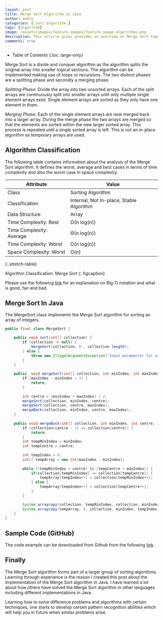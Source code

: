 ```yaml
---
layout: post
title: Merge Sort Algorithm in Java
author: andre
categories: [ sort-algorithm ]
tags: [algorithm]
image: /assets/images/feature-images/feature-image-algorithms.png
description: This article gives provides an overview on Merge Sort together with an implementation in Java.
comments: true
---
```


- Table of Contents
{:toc .large-only}

Merge Sort is a divide and conquer algorithm as the algorithm splits the original array into smaller logical sections. The algorithm can be implemented making use of loops or recursions. The two distinct phases are a splitting phase and secondly a merging phase.

*Splitting Phase*: Divide the array into two unsorted arrays. Each of the split arrays are continuously split into smaller arrays until only multiple single element arrays exist. Single element arrays are sorted as they only have one element in them.

*Merging Phase*: Each of the single element arrays are now merged back into a larger array. During the merge phase the two arrays are merged so that the elements are sorted within the new larger sorted array. This process is repeated until a single sorted array is left. This is not an in-place algorithm as temporary arrays are used.

## Algorithm Classification
The following table contains information about the analysis of the Merge Sort algorithm. It defines the worst, average and best cases in terms of time complexity and also the worst case in space complexity.

| Attribute | Value | 
|-----------|-------|
| Class | Sorting Algorithm | 
| Classification | Internal, Not In-place, Stable Algorithm  | 
| Data Structure | Array | 
| Time Complexity: Best | Ω(n log(n)) | 
| Time Complexity: Average | Θ(n log(n)) | 
| Time Complexity: Worst | O(n log(n)) | 
| Space Complexity: Worst | O(n) | 
{:.stretch-table}

Algorithm Classification: Merge Sort
{:.figcaption}

Please use the following [link][0] for an explanation on Big-O notation and what is good, fair and bad.

## Merge Sort In Java
The MergeSort class implements the Merge Sort algorithm for sorting an array of integers.

```java
public final class MergeSort {

    public void sort(int[] collection) {
        if (collection != null) {
            mergeSort(collection, 0 , collection.length);
        } else {
            throw new IllegalArgumentException("Input paramenter for array to sort is null.");
        }
    }
    
    public  void mergeSort(int[] collection, int minIndex, int maxIndex) {
        if (maxIndex - minIndex < 2) {
            return;
        }
        
        int centre = (minIndex + maxIndex) / 2;
        mergeSort(collection, minIndex, centre);
        mergeSort(collection, centre, maxIndex);
        mergeBack(collection, minIndex, centre, maxIndex);       
    }
    
    public void mergeBack(int[] collection, int minIndex, int centre, int maxIndex) {
        if (collection[centre - 1] <= collection[centre]) {
            return;
        }
        int tempMinIndex = minIndex;
        int tempCentre = centre;
        
        int tempIndex = 0;
        int[] tempArray = new int[maxIndex - minIndex];
        
        while ((tempMinIndex < centre) && (tempCentre < maxIndex)) {
            if(collection[tempMinIndex] <= collection[tempCentre]) {
                tempArray[tempIndex++] = collection[tempMinIndex++];    
            } else {
                tempArray[tempIndex++] = collection[tempCentre++];
            }
        }

        System.arraycopy(collection, tempMinIndex, collection, minIndex + tempIndex, centre - tempMinIndex);
        System.arraycopy(tempArray, 0, collection, minIndex, tempIndex);
    }   
}
```

## Sample Code (GitHub)
The code example can be downloaded from Github from the following [link][Code].

## Finally
The Merge Sort algorithm forms part of a larger group of sorting algorithms. Learning through experience is the reason I created this post about the implementation of the Merge Sort algorithm in Java. I have learned a lot about how others have solved the Merge Sort algorithm in other languages including different implementations in Java.

Learning how to solve difference problems and algorithms with certain techniques, one starts to develop certain pattern recognition abilities which will help you in future when similar problems arise.

[0]:http://www.bigocheatsheet.com/img/big-o-cheat-sheet-poster.png
[Code]:https://github.com/javanibble/java-algorithms/blob/master/sort/src/main/java/com/javanibble/algorithm/sort/MergeSort.java
